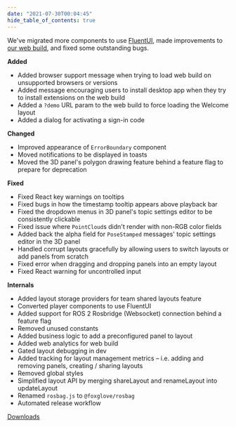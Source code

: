 ```yaml
---
date: "2021-07-30T00:04:45"
hide_table_of_contents: true
---
```


We've migrated more components to use [FluentUI](https://developer.microsoft.com/en-us/fluentui), made improvements to [our web build](https://studio.foxglove.dev), and fixed some outstanding bugs.

**Added**

- Added browser support message when trying to load web build on unsupported browsers or versions
- Added message encouraging users to install desktop app when they try to install extensions on the web build
- Added a `?demo` URL param to the web build to force loading the Welcome layout
- Added a dialog for activating a sign-in code

**Changed**

- Improved appearance of `ErrorBoundary` component
- Moved notifications to be displayed in toasts
- Moved the 3D panel's polygon drawing feature behind a feature flag to prepare for deprecation

**Fixed**

- Fixed React key warnings on tooltips
- Fixed bugs in how the timestamp tooltip appears above playback bar
- Fixed the dropdown menus in 3D panel's topic settings editor to be consistently clickable
- Fixed issue where `PointCloud`s didn't render with non-RGB color fields
- Added back the alpha field for `PoseStamped` messages' topic settings editor in the 3D panel
- Handled corrupt layouts gracefully by allowing users to switch layouts or add panels from scratch
- Fixed error when dragging and dropping panels into an empty layout
- Fixed React warning for uncontrolled input

**Internals**

- Added layout storage providers for team shared layouts feature
- Converted player components to use FluentUI
- Added support for ROS 2 Rosbridge (Websocket) connection behind a feature flag
- Removed unused constants
- Added business logic to add a preconfigured panel to layout
- Added web analytics for web build
- Gated layout debugging in dev
- Added tracking for layout management metrics – i.e. adding and removing panels, creating / sharing layouts
- Removed global styles
- Simplified layout API by merging shareLayout and renameLayout into updateLayout
- Renamed `rosbag.js` to `@foxglove/rosbag`
- Automated release workflow

[Downloads](https://github.com/foxglove/studio/releases/tag/v0.14.0)
